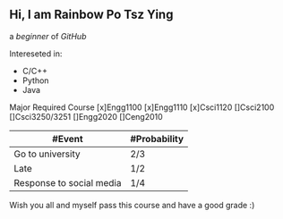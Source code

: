 ## Hi, I am Rainbow Po Tsz Ying
a *beginner* of _GitHub_

Intereseted in:
* C/C++
* Python
* Java

Major Required Course
[x]Engg1100
[x]Engg1110
[x]Csci1120
[]Csci2100
[]Csci3250/3251
[]Engg2020
[]Ceng2010


#Event | #Probability
------------ | -------------
Go to university | 2/3
Late | 1/2
Response to social media | 1/4

Wish you all and myself pass this course and have a good grade :)
